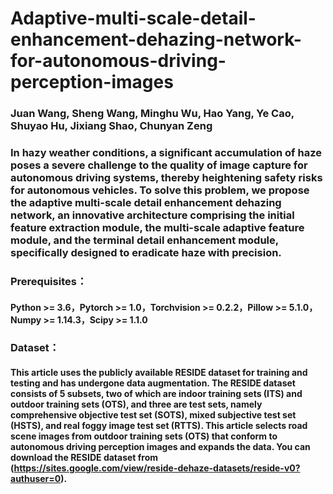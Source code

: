 # Adaptive-multi-scale-detail-enhancement-dehazing-network-for-autonomous-driving-perception-images
### Juan Wang, Sheng Wang, Minghu Wu, Hao Yang, Ye Cao, Shuyao Hu, Jixiang Shao, Chunyan Zeng
### In hazy weather conditions, a significant accumulation of haze poses a severe challenge to the quality of image capture for autonomous driving systems, thereby heightening safety risks for autonomous vehicles. To solve this problem, we propose the adaptive multi-scale detail enhancement dehazing network, an innovative architecture comprising the initial feature extraction module, the multi-scale adaptive feature module, and the terminal detail enhancement module, specifically designed to eradicate haze with precision.
### Prerequisites：
#### Python >= 3.6，Pytorch >= 1.0，Torchvision >= 0.2.2，Pillow >= 5.1.0，Numpy >= 1.14.3，Scipy >= 1.1.0
### Dataset：
#### This article uses the publicly available RESIDE dataset for training and testing and has undergone data augmentation. The RESIDE dataset consists of 5 subsets, two of which are indoor training sets (ITS) and outdoor training sets (OTS), and three are test sets, namely comprehensive objective test set (SOTS), mixed subjective test set (HSTS), and real foggy image test set (RTTS). This article selects road scene images from outdoor training sets (OTS) that conform to autonomous driving perception images and expands the data. You can download the RESIDE dataset from (https://sites.google.com/view/reside-dehaze-datasets/reside-v0?authuser=0).
